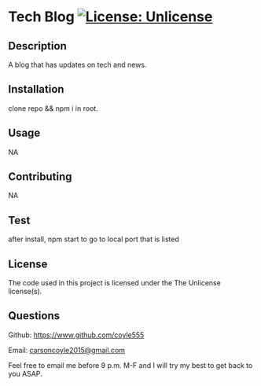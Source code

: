 # Tech Blog                               [![License: Unlicense](https://img.shields.io/badge/license-Unlicense-blue.svg)](http://unlicense.org/)
  ## Description
  A blog that has updates on tech and news.

  ## Installation
  clone repo && npm i in root.

  ## Usage
  NA

  ## Contributing
  NA

  ## Test
  after install, npm start to go to local port that is listed

  ## License
  The code used in this project is licensed under the The Unlicense license(s).

  ## Questions
  Github: https://www.github.com/coyle555

  Email: carsoncoyle2015@gmail.com

  Feel free to email me before 9 p.m. M-F and I will try my best to get back to you ASAP.
